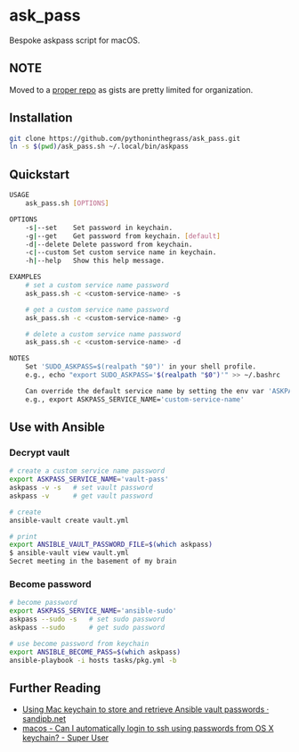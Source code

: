 # ask_pass

Bespoke askpass script for macOS.

## NOTE

Moved to a [proper repo](https://github.com/pythoninthegrass/ask_pass) as gists are pretty limited for organization.

## Installation

```bash
git clone https://github.com/pythoninthegrass/ask_pass.git
ln -s $(pwd)/ask_pass.sh ~/.local/bin/askpass
```

## Quickstart

```bash
USAGE
    ask_pass.sh [OPTIONS]

OPTIONS
    -s|--set	Set password in keychain.
    -g|--get	Get password from keychain. [default]
    -d|--delete	Delete password from keychain.
    -c|--custom	Set custom service name in keychain.
    -h|--help	Show this help message.

EXAMPLES
    # set a custom service name password
    ask_pass.sh -c <custom-service-name> -s

    # get a custom service name password
    ask_pass.sh -c <custom-service-name> -g

    # delete a custom service name password
    ask_pass.sh -c <custom-service-name> -d

NOTES
    Set 'SUDO_ASKPASS=$(realpath "$0")' in your shell profile.
    e.g., echo "export SUDO_ASKPASS='$(realpath "$0")'" >> ~/.bashrc

    Can override the default service name by setting the env var 'ASKPASS_SERVICE_NAME'.
    e.g., export ASKPASS_SERVICE_NAME='custom-service-name'
```

## Use with Ansible

### Decrypt vault
```bash
# create a custom service name password
export ASKPASS_SERVICE_NAME='vault-pass'
askpass -v -s   # set vault password
askpass -v      # get vault password

# create
ansible-vault create vault.yml

# print
export ANSIBLE_VAULT_PASSWORD_FILE=$(which askpass)
$ ansible-vault view vault.yml
Secret meeting in the basement of my brain
```

### Become password
```bash
# become password
export ASKPASS_SERVICE_NAME='ansible-sudo'
askpass --sudo -s   # set sudo password
askpass --sudo      # get sudo password

# use become password from keychain
export ANSIBLE_BECOME_PASS=$(which askpass)
ansible-playbook -i hosts tasks/pkg.yml -b
```

## Further Reading
* [Using Mac keychain to store and retrieve Ansible vault passwords · sandipb.net](https://blog.sandipb.net/2021/09/24/using-mac-keychain-to-store-and-retrieve-ansible-vault-passwords/)
* [macos - Can I automatically login to ssh using passwords from OS X keychain? - Super User](https://superuser.com/questions/393506/can-i-automatically-login-to-ssh-using-passwords-from-os-x-keychain)
